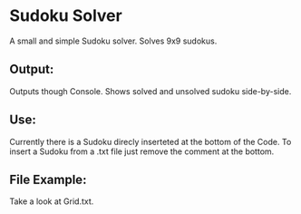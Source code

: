 # Sudoku Solver

A small and simple Sudoku solver.
Solves 9x9 sudokus. 

## Output:
Outputs though Console.
Shows solved and unsolved sudoku side-by-side.

## Use:
Currently there is a Sudoku direcly inserteted at the bottom of the Code.
To insert a Sudoku from a .txt file just remove the comment at the bottom.


## File Example:
Take a look at Grid.txt.
